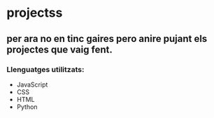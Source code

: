 # projectss

## per ara no en tinc gaires pero anire pujant els projectes que vaig fent.

### Llenguatges utilitzats:

- JavaScript
- CSS
- HTML
- Python
